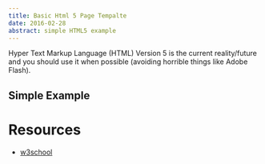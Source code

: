 ```yaml
---
title: Basic Html 5 Page Tempalte
date: 2016-02-28
abstract: simple HTML5 example
---
```


Hyper Text Markup Language (HTML) Version 5 is the current reality/future and
you should use it when possible (avoiding horrible things like Adobe Flash).

## Simple Example

<script src="https://gist.github.com/walchko/6980af137e6f84572be0c5e4c5b6e348.js"></script>


# Resources

- [w3school](http://www.w3schools.com/)
